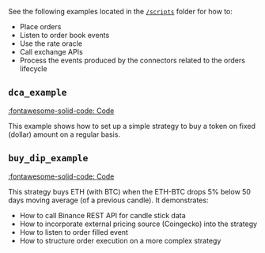 See the following examples located in the [`/scripts`](https://github.com/hummingbot/hummingbot/tree/development/scripts) folder for how to:

- Place orders
- Listen to order book events
- Use the rate oracle
- Call exchange APIs
- Process the events produced by the connectors related to the orders lifecycle

## `dca_example`

[:fontawesome-solid-code: Code](https://github.com/hummingbot/hummingbot/blob/development/scripts/dca_example.py)

This example shows how to set up a simple strategy to buy a token on fixed (dollar) amount on a regular basis.

## `buy_dip_example`

[:fontawesome-solid-code: Code](https://github.com/hummingbot/hummingbot/blob/development/scripts/buy_dip_example.py)

This strategy buys ETH (with BTC) when the ETH-BTC drops 5% below 50 days moving average (of a previous candle). It demonstrates:

- How to call Binance REST API for candle stick data
- How to incorporate external pricing source (Coingecko) into the strategy
- How to listen to order filled event
- How to structure order execution on a more complex strategy
